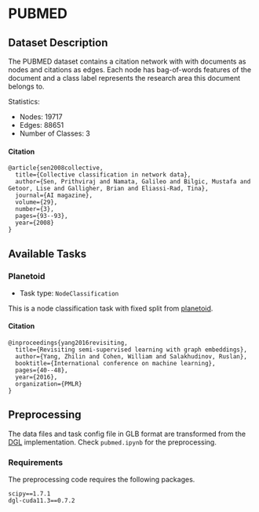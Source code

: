 # PUBMED

## Dataset Description

The PUBMED dataset contains a citation network with with documents as nodes and citations as edges. Each node has bag-of-words features of the document and a class label represents the research area this document belongs to.

Statistics:
- Nodes: 19717
- Edges: 88651
- Number of Classes: 3

#### Citation

```
@article{sen2008collective,
  title={Collective classification in network data},
  author={Sen, Prithviraj and Namata, Galileo and Bilgic, Mustafa and Getoor, Lise and Galligher, Brian and Eliassi-Rad, Tina},
  journal={AI magazine},
  volume={29},
  number={3},
  pages={93--93},
  year={2008}
}
```

## Available Tasks

### Planetoid

- Task type: `NodeClassification`

This is a node classification task with fixed split from [planetoid](https://github.com/kimiyoung/planetoid).

#### Citation

```
@inproceedings{yang2016revisiting,
  title={Revisiting semi-supervised learning with graph embeddings},
  author={Yang, Zhilin and Cohen, William and Salakhudinov, Ruslan},
  booktitle={International conference on machine learning},
  pages={40--48},
  year={2016},
  organization={PMLR}
}
```

## Preprocessing

The data files and task config file in GLB format are transformed from the [DGL](https://www.dgl.ai) implementation. Check `pubmed.ipynb` for the preprocessing.


### Requirements

The preprocessing code requires the following packages.

```
scipy==1.7.1
dgl-cuda11.3==0.7.2
```
